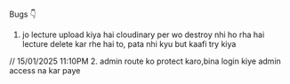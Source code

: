 Bugs 👇
1. jo lecture upload kiya hai cloudinary per wo destroy nhi ho rha hai lecture delete kar rhe hai to, pata nhi kyu but kaafi try kiya

// 15/01/2025 11:10PM
2. admin route ko protect karo,bina login kiye admin access na kar paye

